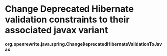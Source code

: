 # Change Deprecated Hibernate validation constraints to their associated javax variant

**org.openrewrite.java.spring.ChangeDeprecatedHibernateValidationToJavax**  

